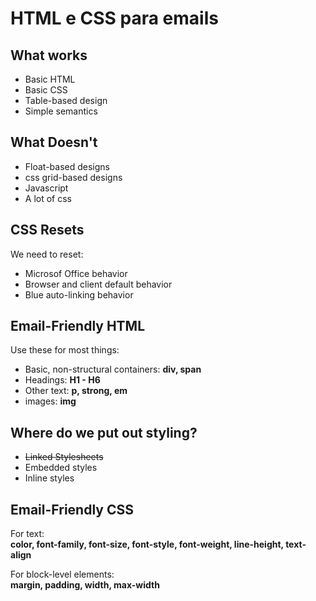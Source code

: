 # HTML e CSS para emails

## What works

* Basic HTML
* Basic CSS
* Table-based design
* Simple semantics

## What Doesn't

* Float-based designs
* css grid-based designs
* Javascript
* A lot of css

## CSS Resets 
We need to reset: 
* Microsof Office behavior
* Browser and client default behavior
* Blue auto-linking behavior

## Email-Friendly HTML
Use these for most things: 
- Basic, non-structural containers: <b> div, span </b> 
- Headings: <b>H1 - H6</b> 
- Other text: <b>p, strong, em</b> 
- images: <b>img</b> 

## Where do we put out styling? 
- <strike>Linked Stylesheets</strike> 
- Embedded styles
- Inline styles


## Email-Friendly CSS
For text: <br>
<b> color, font-family, font-size, font-style, font-weight, line-height, text-align </b>

For block-level elements: <br>
<b> margin, padding, width, max-width </b>

